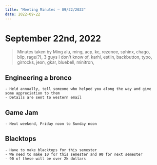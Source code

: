 ```yaml
---
title: "Meeting Minutes – 09/22/2022"
date: 2022-09-22
---
```

# September 22nd, 2022

> Minutes taken by Ming
> alu, ming, acp, kc, rezenee, sphinx, chago, blip, rage(?), 3 guys I don't know of, karhl, estlin, backbutton, typo, girrocks, jeon, gkar, bluebell, minitron,

## Engineering a bronco

    - Held annually, tell someone who helped you along the way and give some appreciation to them
    - Details are sent to western email

## Game Jam

    - Next weekend, Friday noon to Sunday noon

## Blacktops

    - Have to make blacktops for this semester
    - We need to make 10 for this semester and 90 for next semester
    - 90 of these will be over 2k dollars
